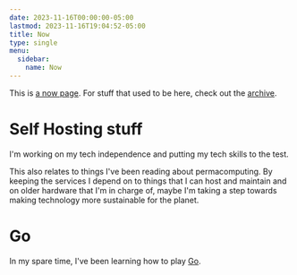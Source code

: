 ```yaml
---
date: 2023-11-16T00:00:00-05:00
lastmod: 2023-11-16T19:04:52-05:00
title: Now
type: single
menu:
  sidebar:
    name: Now
---
```


This is [a now page](https://nownownow.com/about). For stuff that used to be here, check out the
[archive](/now/archive).

# Self Hosting stuff

I'm working on my tech independence and putting my tech skills to the test.

This also relates to things I've been reading about permacomputing. By keeping the services I depend
on to things that I can host and maintain and on older hardware that I'm in charge of, maybe I'm
taking a step towards making technology more sustainable for the planet.

# Go

In my spare time, I've been learning how to play [Go](https://en.wikipedia.org/wiki/Go_(game)).
